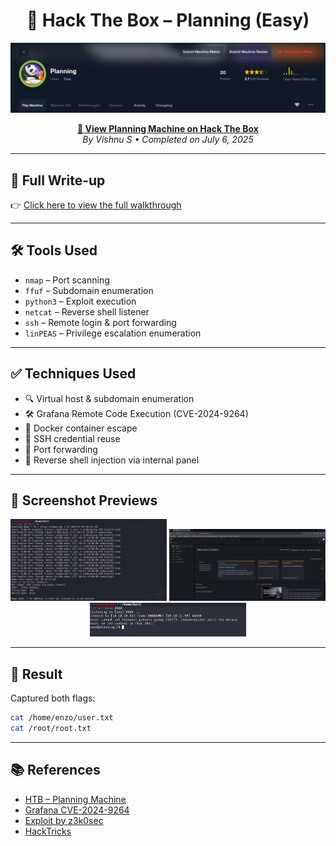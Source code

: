 <h1 align="center">🧠 Hack The Box – Planning (Easy)</h1>

<p align="center">
  <a href="https://app.hackthebox.com/machines/Planning" target="_blank">
    <img src="screenshots/Planning-banner.png" alt="Planning Machine Banner" width="800"/>
  </a>
</p>

<p align="center">
  <b><a href="https://app.hackthebox.com/machines/Planning">🔗 View Planning Machine on Hack The Box</a></b><br/>
  <i>By Vishnu S • Completed on July 6, 2025</i>
</p>

---

## 📄 Full Write-up

👉 [Click here to view the full walkthrough](./Planning_HTB.md)

---

## 🛠 Tools Used

- `nmap` – Port scanning  
- `ffuf` – Subdomain enumeration  
- `python3` – Exploit execution  
- `netcat` – Reverse shell listener  
- `ssh` – Remote login & port forwarding  
- `linPEAS` – Privilege escalation enumeration

---

## ✅ Techniques Used

- 🔍 Virtual host & subdomain enumeration  
- 🛠 Grafana Remote Code Execution (CVE-2024-9264)  
- 🐳 Docker container escape  
- 🔐 SSH credential reuse  
- 🚪 Port forwarding  
- 🧠 Reverse shell injection via internal panel

---

## 📸 Screenshot Previews

<p align="center">
  <img src="screenshots/nmap-scan.png" width="250"/>
  <img src="screenshots/grafana-login.png" width="250"/>
  <img src="screenshots/gained-rootshell.png" width="250"/>
</p>

---

## 🏁 Result

Captured both flags:

```bash
cat /home/enzo/user.txt
cat /root/root.txt
````

---

## 📚 References

* [HTB – Planning Machine](https://app.hackthebox.com/machines/Planning)
* [Grafana CVE-2024-9264](https://cve.mitre.org/cgi-bin/cvename.cgi?name=CVE-2024-9264)
* [Exploit by z3k0sec](https://github.com/z3k0sec/CVE-2024-9264-RCE-Exploit)
* [HackTricks](https://book.hacktricks.xyz/)


